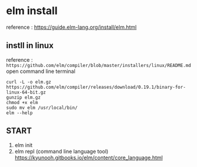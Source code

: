 elm install
===========
reference : https://guide.elm-lang.org/install/elm.html

instll in linux
---------------
reference : ```https://github.com/elm/compiler/blob/master/installers/linux/README.md```
open command line terminal
```
curl -L -o elm.gz https://github.com/elm/compiler/releases/download/0.19.1/binary-for-linux-64-bit.gz
gunzip elm.gz
chmod +x elm
sudo mv elm /usr/local/bin/
elm --help
```
START
---------------
1. elm init
2. elm repl (command line language tool)
  https://kyunooh.gitbooks.io/elm/content/core_language.html

